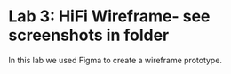 # Lab 3: HiFi Wireframe- see screenshots in folder  
In this lab we used Figma to create a wireframe prototype.
